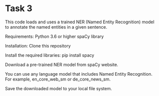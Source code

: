 # Task 3

This code loads and uses a trained NER (Named Entity Recognition) model to annotate the named entities in a given sentence.

Requirements:
Python 3.6 or higher
spaCy library

Installation:
Clone this repository

Install the required libraries: pip install spacy

Download a pre-trained NER model from spaCy website.

You can use any language model that includes Named Entity Recognition. For example, en_core_web_sm or de_core_news_sm.

Save the downloaded model to your local file system.


